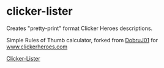 clicker-lister
==============

Creates "pretty-print" format Clicker Heroes descriptions.

Simple Rules of Thumb calculator, forked from [DobruJ01](https://github.com/DobruJ01/clicker-lister) for www.clickerheroes.com 

[Clicker-Lister](http://alexbonjour.github.io/clicker-lister/)
